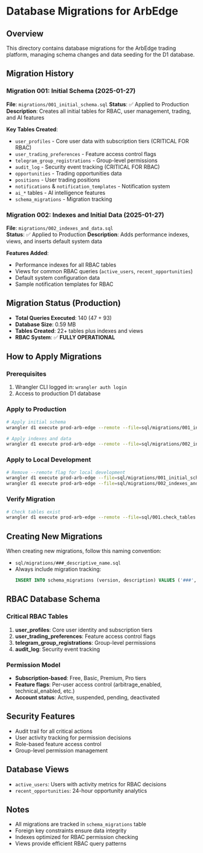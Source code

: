 # Database Migrations for ArbEdge

## Overview
This directory contains database migrations for the ArbEdge trading platform, managing schema changes and data seeding for the D1 database.

## Migration History

### Migration 001: Initial Schema (2025-01-27)
**File**: `migrations/001_initial_schema.sql`
**Status**: ✅ Applied to Production  
**Description**: Creates all initial tables for RBAC, user management, trading, and AI features

**Key Tables Created**:
- `user_profiles` - Core user data with subscription tiers (CRITICAL FOR RBAC)
- `user_trading_preferences` - Feature access control flags  
- `telegram_group_registrations` - Group-level permissions
- `audit_log` - Security event tracking (CRITICAL FOR RBAC)
- `opportunities` - Trading opportunities data
- `positions` - User trading positions
- `notifications` & `notification_templates` - Notification system
- `ai_*` tables - AI intelligence features
- `schema_migrations` - Migration tracking

### Migration 002: Indexes and Initial Data (2025-01-27)
**File**: `migrations/002_indexes_and_data.sql`  
**Status**: ✅ Applied to Production
**Description**: Adds performance indexes, views, and inserts default system data

**Features Added**:
- Performance indexes for all RBAC tables
- Views for common RBAC queries (`active_users`, `recent_opportunities`)
- Default system configuration data
- Sample notification templates for RBAC

## Migration Status (Production)
- **Total Queries Executed**: 140 (47 + 93)
- **Database Size**: 0.59 MB
- **Tables Created**: 22+ tables plus indexes and views
- **RBAC System**: ✅ **FULLY OPERATIONAL**

## How to Apply Migrations

### Prerequisites
1. Wrangler CLI logged in: `wrangler auth login`
2. Access to production D1 database

### Apply to Production
```bash
# Apply initial schema
wrangler d1 execute prod-arb-edge --remote --file=sql/migrations/001_initial_schema.sql

# Apply indexes and data
wrangler d1 execute prod-arb-edge --remote --file=sql/migrations/002_indexes_and_data.sql
```

### Apply to Local Development
```bash
# Remove --remote flag for local development
wrangler d1 execute prod-arb-edge --file=sql/migrations/001_initial_schema.sql
wrangler d1 execute prod-arb-edge --file=sql/migrations/002_indexes_and_data.sql
```

### Verify Migration
```bash
# Check tables exist
wrangler d1 execute prod-arb-edge --remote --file=sql/001.check_tables.sql
```

## Creating New Migrations

When creating new migrations, follow this naming convention:
- `sql/migrations/###_descriptive_name.sql`
- Always include migration tracking:
  ```sql
  INSERT INTO schema_migrations (version, description) VALUES ('###', 'Description');
  ```

## RBAC Database Schema

### Critical RBAC Tables
1. **user_profiles**: Core user identity and subscription tiers
2. **user_trading_preferences**: Feature access control flags
3. **telegram_group_registrations**: Group-level permissions
4. **audit_log**: Security event tracking

### Permission Model
- **Subscription-based**: Free, Basic, Premium, Pro tiers
- **Feature flags**: Per-user access control (arbitrage_enabled, technical_enabled, etc.)
- **Account status**: Active, suspended, pending, deactivated

## Security Features
- Audit trail for all critical actions
- User activity tracking for permission decisions
- Role-based feature access control
- Group-level permission management

## Database Views
- `active_users`: Users with activity metrics for RBAC decisions
- `recent_opportunities`: 24-hour opportunity analytics

## Notes
- All migrations are tracked in `schema_migrations` table
- Foreign key constraints ensure data integrity
- Indexes optimized for RBAC permission checking
- Views provide efficient RBAC query patterns 